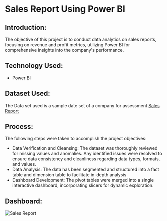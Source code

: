 # Sales Report Using Power BI

## **Introduction:**
The objective of this project is to conduct data analytics on sales reports, focusing on revenue and profit metrics, utilizing Power BI for comprehensive insights into the company's performance.

## **Technology Used:**
- Power BI

## **Dataset Used:**
The Data set used is a sample date set of a company for assessment <a href="https://github.com/vishaltiwari1/Sales_Report_Power_BI/tree/main/Sales%20Project"> Sales Report </a>

## **Process:**
The following steps were taken to accomplish the project objectives:

- Data Verification and Cleansing: The dataset was thoroughly reviewed for missing values and anomalies. Any identified issues were resolved to ensure data consistency and cleanliness regarding data types, formats, and values.
- Data Analysis: The data has been segmented and structured into a fact table and dimension table to facilitate in-depth analysis
- Dashboard Development: The pivot tables were merged into a single interactive dashboard, incorporating slicers for dynamic exploration.

## **Dashboard:**

![Sales Report](https://github.com/vishaltiwari1/Sales_Report_Power_BI/assets/150030527/7d856b60-307e-46a0-a840-ff69ccb87a40)
